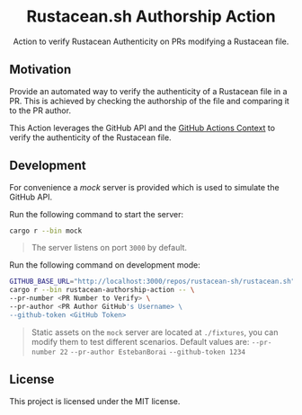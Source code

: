 <h1 align=center>
  Rustacean.sh Authorship Action
</h1>
<p align=center>
  Action to verify Rustacean Authenticity on PRs modifying a Rustacean file.
</p>

## Motivation

Provide an automated way to verify the authenticity of a Rustacean file in a PR.
This is achieved by checking the authorship of the file and comparing it to the
PR author.

This Action leverages the GitHub API and the [GitHub Actions Context][1] to verify
the authenticity of the Rustacean file.

## Development

For convenience a _mock_ server is provided which is used to simulate the GitHub API.

Run the following command to start the server:

```bash
cargo r --bin mock
```

> The server listens on port `3000` by default.

Run the following command on development mode:

```bash
GITHUB_BASE_URL="http://localhost:3000/repos/rustacean-sh/rustacean.sh" \
cargo r --bin rustacean-authorship-action -- \
--pr-number <PR Number to Verify> \
--pr-author <PR Author GitHub's Username> \
--github-token <GitHub Token>
```

> Static assets on the `mock` server are located at `./fixtures`, you can modify
> them to test different scenarios. Default values are:
> `--pr-number 22`
> `--pr-author EstebanBorai`
> `--github-token 1234`

## License

This project is licensed under the MIT license.

[1]: https://docs.github.com/en/actions/writing-workflows/choosing-what-your-workflow-does/accessing-contextual-information-about-workflow-runs#github-context
